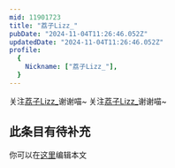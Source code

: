 ```yaml
---
mid: 11901723
title: "荔子Lizz_"
pubDate: "2024-11-04T11:26:46.052Z"
updatedDate: "2024-11-04T11:26:46.052Z"
profile:
  {
    Nickname: ["荔子Lizz_"],
  }
---
```


关注[荔子Lizz_](https://space.bilibili.com/11901723)谢谢喵~ 关注[荔子Lizz_](https://space.bilibili.com/11901723)谢谢喵~

## 此条目有待补充
你可以在[这里](https://github.com/Yuhanawa/VTuber.ICU/edit/master/src/content/v/荔子Lizz_/index.md)编辑本文
